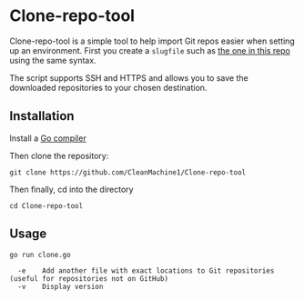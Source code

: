 # Clone-repo-tool

Clone-repo-tool is a simple tool to help import Git repos easier when setting up an environment.
First you create a `slugfile` such as [the one in this repo](https://github.com/CleanMachine1/Clone-repo-tool/blob/3a1b5bc8679854421b699e01dee531239e6c966b/slugfile.txt) using the same syntax.

The script supports SSH and HTTPS and allows you to save the downloaded repositories to your chosen destination.

## Installation

Install a [Go compiler](https://go.dev/doc/install)

Then clone the repository:

`git clone https://github.com/CleanMachine1/Clone-repo-tool`

Then finally, cd into the directory

`cd Clone-repo-tool`

## Usage

`go run clone.go`

```
  -e    Add another file with exact locations to Git repositories (useful for repositories not on GitHub)
  -v    Display version
```
